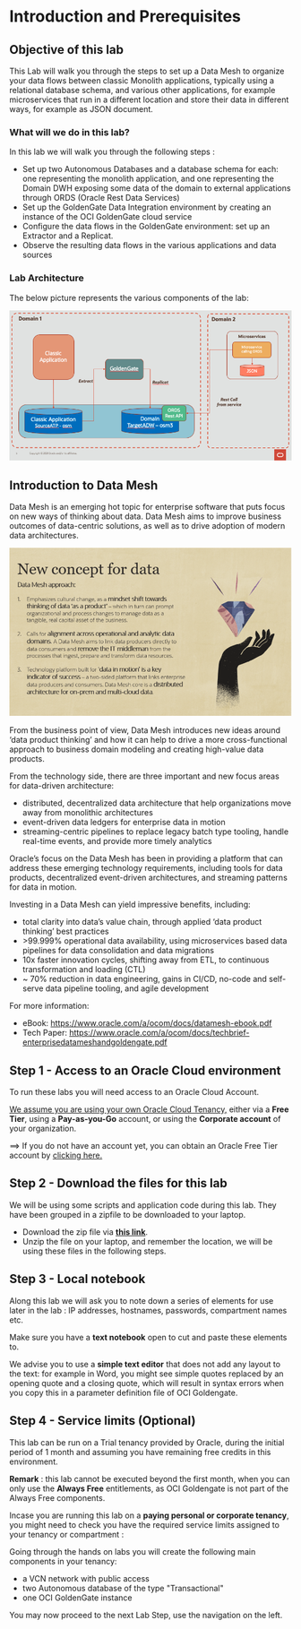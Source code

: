 # Introduction and Prerequisites



## Objective of this lab

This Lab will walk you through the steps to set up a Data Mesh to organize your data flows between classic Monolith applications, typically using a relational database schema, and various other applications, for example microservices that run in a different location and store their data in different ways, for example as JSON document.

### What will we do in this lab?

In this lab we will walk you through the following steps : 

- Set up two Autonomous Databases and a database schema for each: one representing the monolith application, and one representing the Domain DWH exposing some data of the domain to external applications through ORDS (Oracle Rest Data Services)
- Set up the GoldenGate Data Integration environment by creating an instance of the OCI GoldenGate cloud service
- Configure the data flows in the GoldenGate environment: set up an Extractor and a Replicat.
- Observe the resulting data flows in the various applications and data sources



### Lab Architecture

The below picture represents the various components of the lab:

![image-20211123113203184](images/image-20211123113203184.png)





## Introduction to Data Mesh
Data Mesh is an emerging hot topic for enterprise software that puts focus on new ways of thinking about data. Data Mesh aims to improve business outcomes of data-centric solutions, as well as to drive adoption of modern data architectures. 

![image-20211115093401165](images/Picture1.png)

From the business point of view, Data Mesh introduces new ideas around ‘data product thinking’ and how it can help to drive a more cross-functional approach to business domain modeling and creating high-value data products. 

From the technology side, there are three important and new focus areas for data-driven architecture: 
- distributed, decentralized data architecture that help organizations move away from monolithic architectures 
- event-driven data ledgers for enterprise data in motion 
- streaming-centric pipelines to replace legacy batch type tooling, handle real-time events, and provide more timely analytics 

Oracle’s focus on the Data Mesh has been in providing a platform that can address these emerging technology requirements, including tools for data products, decentralized event-driven architectures, and streaming patterns for data in motion. 

Investing in a Data Mesh can yield impressive benefits, including: 
- total clarity into data’s value chain, through applied ‘data product thinking’ best practices 
- \>99.999% operational data availability, using microservices based data pipelines for data consolidation and data migrations
- 10x faster innovation cycles, shifting away from ETL, to continuous transformation and loading (CTL) 
- ~ 70% reduction in data engineering, gains in CI/CD, no-code and self-serve data pipeline tooling, and agile development 

For more information:
- eBook: https://www.oracle.com/a/ocom/docs/datamesh-ebook.pdf
- Tech Paper: https://www.oracle.com/a/ocom/docs/techbrief-enterprisedatameshandgoldengate.pdf






## Step 1 - Access to an Oracle Cloud environment

To run these labs you will need access to an Oracle Cloud Account.  

<u>We assume you are using your own Oracle Cloud Tenancy,</u> either via a **Free Tier**, using a **Pay-as-you-Go** account, or using the **Corporate account** of your organization.  

==> If you do not have an account yet, you can obtain  an Oracle Free Tier account by [clicking here.](https://signup.oraclecloud.com/?sourceType=:em:lw:rce:cpo:::RC_WWMK210921P00078:Devlab25nov)



## Step 2 - Download the files for this lab

We will be using some scripts and application code during this lab.  They have been grouped in a zipfile to be downloaded to your laptop.

- Download the zip file via **[this link](code/labfiles.zip)**.  
- Unzip the file on your laptop, and remember the location, we will be using these files in the following steps.



## Step 3 - Local notebook

Along this lab we will ask you to note down a series of elements for use later in the lab : IP addresses, hostnames, passwords, compartment names etc.

Make sure you have a **text notebook** open to cut and paste these elements to.  

We advise you to use a **simple text editor** that does not add any layout to the text: for example in Word, you might see simple quotes replaced by an opening quote and a closing quote, which will result in syntax errors when you copy this in a parameter definition file of OCI Goldengate.



## Step 4 - Service limits (Optional)

This lab can be run on a Trial tenancy provided by Oracle, during the initial period of 1 month and assuming you have remaining free credits in this environment.

**Remark** : this lab cannot be executed beyond the first month, when you can only use the **Always Free** entitlements, as OCI Goldengate is not part of the Always Free components. 

Incase you are running this lab on a **paying personal or corporate tenancy**, you might need to check you have the required service limits assigned to your tenancy or compartment :

Going through the hands on labs you will create the following main components in your tenancy:

- a VCN network with public access
- two Autonomous database of the type "Transactional"
- one OCI GoldenGate instance



You may now proceed to the next Lab Step, use the navigation on the left.
